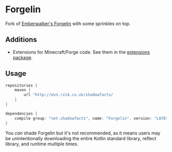 # Forgelin
Fork of [Emberwalker's Forgelin](https://github.com/Emberwalker/Forgelin) with some sprinkles on top.

## Additions
- Extensions for Minecraft/Forge code. See them in the [extensions package](https://github.com/shadowfacts/Forgelin/tree/master/src/main/kotlin/net/shadowfacts/forgelin/extensions/).

## Usage
```groovy
repositories {
	maven {
		url "http://mvn.rx14.co.uk/shadowfacts/
	}
}

dependencies {
	compile group: "net.shadowfacts", name: "Forgelin", version: "LATEST_VERSION"
}
```

You _can_ shade Forgelin but it's not recommended, as it means users may be unintentionally downloading the entire Kotlin standard library, reflect library, and runtime multiple times.
